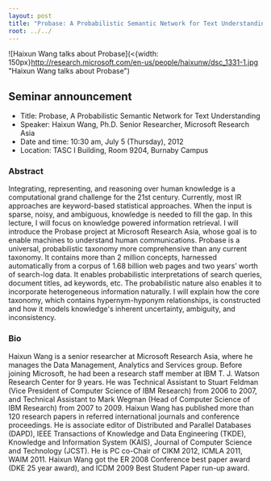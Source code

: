 ```yaml
---
layout: post
title: "Probase: A Probabilistic Semantic Network for Text Understanding by Haixun Wang"
root: ../../
---
```


![Haixun Wang talks about Probase](<{width: 150px}http://research.microsoft.com/en-us/people/haixunw/dsc_1331-1.jpg "Haixun Wang talks about Probase")

Seminar announcement
--------------------

-   Title: Probase, A Probabilistic Semantic Network for Text Understanding
-   Speaker: Haixun Wang, Ph.D. Senior Researcher, Microsoft Research Asia
-   Date and time: 10:30 am, July 5 (Thursday), 2012
-   Location: TASC I Building, Room 9204, Burnaby Campus

### Abstract

Integrating, representing, and reasoning over human knowledge is a computational grand challenge for the 21st century. Currently, most IR approaches are keyword-based statistical approaches. When the input is sparse, noisy, and ambiguous, knowledge is needed to fill the gap. In this lecture, I will focus on knowledge powered information retrieval. I will introduce the Probase project at Microsoft Research Asia, whose goal is to enable machines to understand human communications. Probase is a universal, probabilistic taxonomy more comprehensive than any current taxonomy. It contains more than 2 million concepts, harnessed automatically from a corpus of 1.68 billion web pages and two years’ worth of search-log data. It enables probabilistic interpretations of search queries, document titles, ad keywords, etc. The probabilistic nature also enables it to incorporate heterogeneous information naturally. I will explain how the core taxonomy, which contains hypernym-hyponym relationships, is constructed and how it models knowledge's inherent uncertainty, ambiguity, and inconsistency.

### Bio

Haixun Wang is a senior researcher at Microsoft Research Asia, where he manages the Data Management, Analytics and Services group. Before joining Microsoft, he had been a research staff member at IBM T. J. Watson Research Center for 9 years. He was Technical Assistant to Stuart Feldman (Vice President of Computer Science of IBM Research) from 2006 to 2007, and Technical Assistant to Mark Wegman (Head of Computer Science of IBM Research) from 2007 to 2009. Haixun Wang has published more than 120 research papers in referred international journals and conference proceedings. He is associate editor of Distributed and Parallel Databases (DAPD), IEEE Transactions of Knowledge and Data Engineering (TKDE), Knowledge and Information System (KAIS), Journal of Computer Science and Technology (JCST). He is PC co-Chair of CIKM 2012, ICMLA 2011, WAIM 2011. Haixun Wang got the ER 2008 Conference best paper award (DKE 25 year award), and ICDM 2009 Best Student Paper run-up award.
